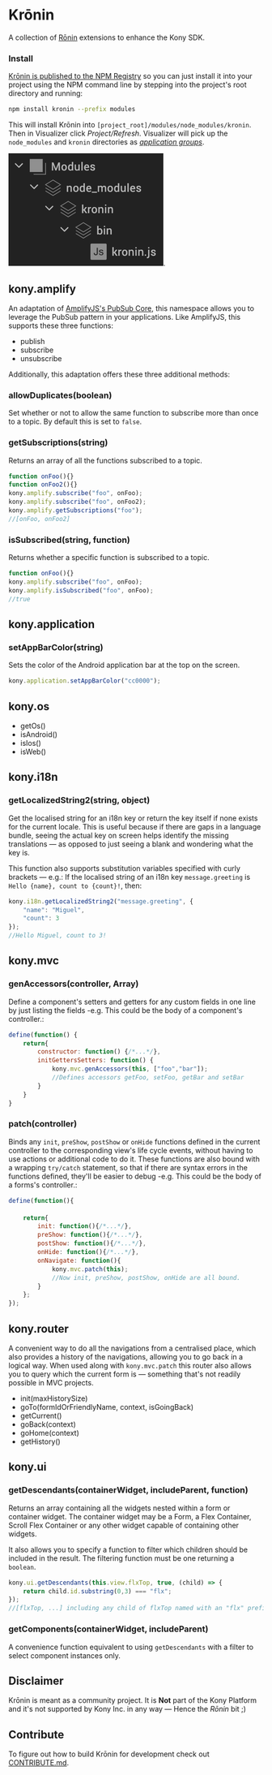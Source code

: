 # Krōnin

A collection of [Rōnin](https://en.wikipedia.org/wiki/R%C5%8Dnin) extensions to enhance the Kony SDK.

### Install

[Krōnin is published to the NPM Registry](https://www.npmjs.com/package/kronin) so you can just install it into your project using the NPM command line by stepping into the project's root directory and running:

```bash
npm install kronin --prefix modules
```

This will install Krōnin into `[project_root]/modules/node_modules/kronin`. Then in Visualizer click *Project/Refresh*. Visualizer will pick up the `node_modules` and `kronin` directories as [*application groups*](https://docs.kony.com/konylibrary/visualizer/visualizer_user_guide/Content/OrganizingAppElementsInGroups.htm).

![node_modules and Krōnin as Vis app groups](./pics/kronin_app_group.png "node_modules and Krōnin as Vis app groups").


## kony.amplify

An adaptation of [AmplifyJS's PubSub Core](http://amplifyjs.com/api/pubsub/), this namespace allows you to leverage the PubSub
pattern in your applications. Like AmplifyJS, this supports these three functions:

* publish
* subscribe
* unsubscribe

Additionally, this adaptation offers these three additional methods:

### allowDuplicates(boolean)

Set whether or not to allow the same function to subscribe more than once to a topic. By default this is set to `false`.

### getSubscriptions(string)

Returns an array of all the functions subscribed to a topic.

```javascript
function onFoo(){}
function onFoo2(){}
kony.amplify.subscribe("foo", onFoo);
kony.amplify.subscribe("foo", onFoo2);
kony.amplify.getSubscriptions("foo");
//[onFoo, onFoo2]
```

### isSubscribed(string, function)

Returns whether a specific function is subscribed to a topic.

```javascript
function onFoo(){}
kony.amplify.subscribe("foo", onFoo);
kony.amplify.isSubscribed("foo", onFoo);
//true
```

## kony.application

### setAppBarColor(string)

Sets the color of the Android application bar at the top on the screen.

```javascript
kony.application.setAppBarColor("cc0000");
```

## kony.os

* getOs()
* isAndroid()
* isIos()
* isWeb()

## kony.i18n

### getLocalizedString2(string, object)

Get the localised string for an i18n key or return the key itself if none exists for the current locale. This is useful because if there are gaps in a language bundle, seeing the actual key on screen helps identify the missing translations — as opposed to just seeing a blank and wondering what the key is.

This function also supports substitution variables specified with curly brackets — e.g.:
If the localised string of an i18n key `message.greeting` is `Hello {name}, count to {count}!`, then:

```javascript
kony.i18n.getLocalizedString2("message.greeting", {
	"name": "Miguel",
	"count": 3
});
//Hello Miguel, count to 3!
```

## kony.mvc

### genAccessors(controller, Array)

Define a component's setters and getters for any custom fields in one line by just listing the fields -e.g. This could be the body of a component's controller.:

```javascript
define(function() {
	return{
		constructor: function() {/*...*/},
		initGettersSetters: function() {
			kony.mvc.genAccessors(this, ["foo","bar"]);
			//Defines accessors getFoo, setFoo, getBar and setBar
		}
	}
}
```

### patch(controller)

Binds any `init`, `preShow`, `postShow` or `onHide` functions defined in the current controller to the corresponding view's life cycle events, without having to use actions or additional code to do it.
These functions are also bound with a wrapping `try/catch` statement, so that if there are syntax errors in the functions defined, they'll be easier to debug -e.g. This could be the body of a forms's controller.:

```javascript
define(function(){

	return{
		init: function(){/*...*/},
		preShow: function(){/*...*/},
		postShow: function(){/*...*/},
		onHide: function(){/*...*/},
		onNavigate: function(){
			kony.mvc.patch(this);
			//Now init, preShow, postShow, onHide are all bound.
		}
	};
});
```

## kony.router

A convenient way to do all the navigations from a centralised place, which also provides
a history of the navigations, allowing you to go back in a logical way.
When used along with `kony.mvc.patch` this router also allows you to query which the current form is — something that's not readily possible in MVC projects.

* init(maxHistorySize)
* goTo(formIdOrFriendlyName, context, isGoingBack)
* getCurrent()
* goBack(context)
* goHome(context)
* getHistory()

## kony.ui

### getDescendants(containerWidget, includeParent, function)

Returns an array containing all the widgets nested within a form or container widget. The container widget may be a Form, a Flex Container, Scroll Flex Container or any other widget capable of containing other widgets.

It also allows you to specify a function to filter which children should be included in the result. The filtering function must be one returning a `boolean`.

```javascript
kony.ui.getDescendants(this.view.flxTop, true, (child) => {
	return child.id.substring(0,3) === "flx";
});
//[flxTop, ...] including any child of flxTop named with an "flx" prefix.
```

### getComponents(containerWidget, includeParent)

A convenience function equivalent to using `getDescendants` with a filter to select component instances only.

## Disclaimer

Krōnin is meant as a community project. It is **Not** part of the Kony Platform
and it's not supported by Kony Inc. in any way — Hence the *Rōnin* bit ;)

## Contribute

To figure out how to build Krōnin for development check out [CONTRIBUTE.md](./CONTRIBUTE.md).
